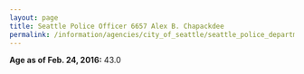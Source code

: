 ```yaml
---
layout: page
title: Seattle Police Officer 6657 Alex B. Chapackdee
permalink: /information/agencies/city_of_seattle/seattle_police_department/copbook/6657/
---
```


**Age as of Feb. 24, 2016:** 43.0
